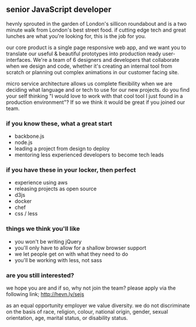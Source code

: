 ## senior JavaScript developer ##

hevnly sprouted in the garden of London's sillicon roundabout and is a two minute walk from London's best street food. if cutting edge tech and great lunches are what you're looking for, this is the job for you.

our core product is a single page responsive web app, and we want you to translate our useful & beautiful prototypes into production ready user-interfaces. We're a team of 6 designers and developers that collaborate when we design and code, whether it's creating an internal tool from scratch or planning out complex animations in our customer facing site.

micro service architecture allows us complete flexibility when we are deciding what language and or tech to use for our new projects. do you find your self thinking "I would love to work with that cool tool I just found in a production environment"? If so we think it would be great if you joined our team.

### if you know these, what a great start ###
* backbone.js
* node.js
* leading a project from design to deploy
* mentoring less experienced developers to become tech leads

### if you have these in your locker, then perfect ###
* experience using aws
* releasing projects as open source
* d3js
* docker
* chef
* css / less


### things we think you'll like ###
* you won't be writing jQuery
* you'll only have to allow for a shallow browser support
* we let people get on with what they need to do
* you'll be working with less, not sass

### are you still interested? ###
we hope you are and if so, why not join the team? please apply via the following link; http://hevn.ly/sejs

as an equal opportunity employer we value diversity. we do not discriminate on the basis of race, religion, colour, national origin, gender, sexual orientation, age, marital status, or disability status.
